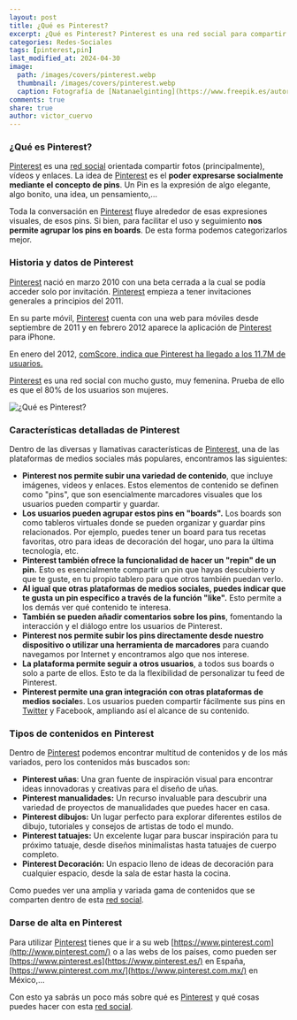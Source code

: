 ```yaml
---
layout: post
title: ¿Qué es Pinterest?
excerpt: ¿Qué es Pinterest? Pinterest es una red social para compartir fotos, vídeos y enlaces mediante pins.
categories: Redes-Sociales
tags: [pinterest,pin]
last_modified_at: 2024-04-30
image:
  path: /images/covers/pinterest.webp
  thumbnail: /images/covers/pinterest.webp
  caption: Fotografía de [Natanaelginting](https://www.freepik.es/autor/natanaelginting)
comments: true
share: true
author: victor_cuervo
---
```


### ¿Qué es Pinterest?


[Pinterest](http://pinterest.com/) es una [red social](https://www.ayudaenlaweb.com/redes-sociales/) orientada compartir fotos (principalmente), vídeos y enlaces. La idea de [Pinterest](http://pinterest.com/) es el **poder expresarse socialmente mediante el concepto de pins**. Un Pin es la expresión de algo elegante, algo bonito, una idea, un pensamiento,…


Toda la conversación en [Pinterest](http://pinterest.com/) fluye alrededor de esas expresiones visuales, de esos pins. Si bien, para facilitar el uso y seguimiento **nos permite agrupar los pins en boards**. De esta forma podemos categorizarlos mejor.


### Historia y datos de Pinterest


[Pinterest](http://pinterest.com/) nació en marzo 2010 con una beta cerrada a la cual se podía acceder solo por invitación. [Pinterest](http://pinterest.com/) empieza a tener invitaciones generales a principios del 2011.


En su parte móvil, [Pinterest](http://pinterest.com/) cuenta con una web para móviles desde septiembre de 2011 y en febrero 2012 aparece la aplicación de [Pinterest](http://pinterest.com/) para iPhone.


En enero del 2012, [comScore, indica que Pinterest ha llegado a los 11,7M de usuarios.](http://techcrunch.com/2012/02/07/pinterest-monthly-uniques/)


[Pinterest](http://pinterest.com/) es una red social con mucho gusto, muy femenina. Prueba de ello es que el 80% de los usuarios son mujeres.


![¿Qué es Pinterest?](https://ayudaenlaweb.com/images/articulos/pinterest/que-es-pinterest.webp)


### Características detalladas de Pinterest


Dentro de las diversas y llamativas características de [Pinterest](http://pinterest.com/), una de las plataformas de medios sociales más populares, encontramos las siguientes:

- **Pinterest nos permite subir una variedad de contenido**, que incluye imágenes, videos y enlaces. Estos elementos de contenido se definen como "pins", que son esencialmente marcadores visuales que los usuarios pueden compartir y guardar.
- **Los usuarios pueden agrupar estos pins en "boards".** Los boards son como tableros virtuales donde se pueden organizar y guardar pins relacionados. Por ejemplo, puedes tener un board para tus recetas favoritas, otro para ideas de decoración del hogar, uno para la última tecnología, etc.
- **Pinterest también ofrece la funcionalidad de hacer un "repin" de un pin.** Esto es esencialmente compartir un pin que hayas descubierto y que te guste, en tu propio tablero para que otros también puedan verlo.
- **Al igual que otras plataformas de medios sociales, puedes indicar que te gusta un pin específico a través de la función "like".** Esto permite a los demás ver qué contenido te interesa.
- **También se pueden añadir comentarios sobre los pins**, fomentando la interacción y el diálogo entre los usuarios de Pinterest.
- **Pinterest nos permite subir los pins directamente desde nuestro dispositivo o utilizar una herramienta de marcadores** para cuando navegamos por Internet y encontramos algo que nos interese.
- **La plataforma permite seguir a otros usuarios**, a todos sus boards o solo a parte de ellos. Esto te da la flexibilidad de personalizar tu feed de Pinterest.
- **Pinterest permite una gran integración con otras plataformas de medios sociale**s. Los usuarios pueden compartir fácilmente sus pins en [Twitter](https://www.ayudaenlaweb.com/redes-sociales/que-es-twitter/) y Facebook, ampliando así el alcance de su contenido.

### Tipos de contenidos en Pinterest


Dentro de [Pinterest](http://pinterest.com/) podemos encontrar multitud de contenidos y de los más variados, pero los contenidos más buscados son:

- **Pinterest uñas**: Una gran fuente de inspiración visual para encontrar ideas innovadoras y creativas para el diseño de uñas.
- **Pinterest manualidades:** Un recurso invaluable para descubrir una variedad de proyectos de manualidades que puedes hacer en casa.
- **Pinterest dibujos:** Un lugar perfecto para explorar diferentes estilos de dibujo, tutoriales y consejos de artistas de todo el mundo.
- **Pinterest tatuajes:** Un excelente lugar para buscar inspiración para tu próximo tatuaje, desde diseños minimalistas hasta tatuajes de cuerpo completo.
- **Pinterest Decoración:** Un espacio lleno de ideas de decoración para cualquier espacio, desde la sala de estar hasta la cocina.

Como puedes ver una amplia y variada gama de contenidos que se comparten dentro de esta [red social](https://www.ayudaenlaweb.com/redes-sociales/).


### Darse de alta en Pinterest


Para utilizar [Pinterest](http://pinterest.com/) tienes que ir a su web [https://www.pinterest.com](http://www.pinterest.com/) o a las webs de los países, como pueden ser [https://www.pinterest.es](https://www.pinterest.es/) en España, [https://www.pinterest.com.mx/](https://www.pinterest.com.mx/) en México,… 


Con esto ya sabrás un poco más sobre qué es [Pinterest](http://pinterest.com/) y qué cosas puedes hacer con esta [red social](https://www.ayudaenlaweb.com/redes-sociales/).

